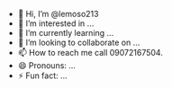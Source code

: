 - 👋 Hi, I’m @lemoso213
- 👀 I’m interested in ...
- 🌱 I’m currently learning ...
- 💞️ I’m looking to collaborate on ...
- 📫 How to reach me call 09072167504.
- 😄 Pronouns: ...
- ⚡ Fun fact: ...

<!---
lemoso213/lemoso213 is a ✨ special ✨ repository because its `README.md` (this file) appears on your GitHub profile.
You can click the Preview link to take a look at your changes.
--->
